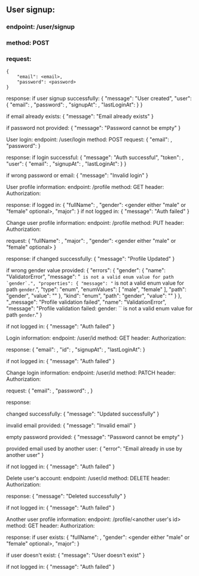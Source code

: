 ## User signup:
### endpoint: /user/signup
### method: POST
### request:
```
{
    "email": <email>,
    "password": <password>
}
```

response:
if user signup successfully:
{
    "message": "User created",
    "user": {
        "email": <email>,
        "password": <password>,
        "signupAt": <date>,
        "lastLoginAt": <date>
    }
}

if email already exists:
{
    "message": "Email already exists"
}

if password not provided:
{
    "message": "Password cannot be empty"
}

User login:
endpoint: /user/login
method: POST
request:
{
    "email": <email>,
    "password": <password>
}

response:
if login successful:
{
    "message": "Auth successful",
    "token": <login token>,
    "user": {
        "email": <email>,
        "signupAt": <date>,
        "lastLoginAt": <date>
    }
}

if wrong password or email:
{
    "message": "Invalid login"
}

User profile information:
endpoint: /profile
method: GET
header: Authorization: <token>

response:
if logged in:
{
    "fullName": <fullName optional>,
    "gender": <gender either "male" or "female" optional>,
    "major": <major optional>
}
if not logged in:
{
    "message": "Auth failed"
}

Change user profile information:
endpoint: /profile
method: PUT
header: Authorization: <token>

request:
{
    "fullName": <fullName optional>,
    "major": <major optional>,
    "gender": <gender either "male" or "female" optional>
}

response:
if changed successfully:
{
    "message": "Profile Updated"
}

if wrong gender value provided:
{
    "errors": {
        "gender": {
            "name": "ValidatorError",
            "message": "`` is not a valid enum value for path `gender`.",
            "properties": {
                "message": "`` is not a valid enum value for path `gender`.",
                "type": "enum",
                "enumValues": [
                    "male",
                    "female"
                ],
                "path": "gender",
                "value": ""
            },
            "kind": "enum",
            "path": "gender",
            "value": ""
        }
    },
    "_message": "Profile validation failed",
    "name": "ValidationError",
    "message": "Profile validation failed: gender: `` is not a valid enum value for path `gender`."
}

if not logged in:
{
    "message": "Auth failed"
}

Login information:
endpoint: /user/id
method: GET
header: Authorization: <token>

response:
{
    "email": <email>,
    "id": <id>,
    "signupAt": <date>,
    "lastLoginAt": <date>
}

if not logged in:
{
    "message": "Auth failed"
}

Change login information:
endpoint: /user/id
method: PATCH
header: Authorization: <token>

request:
{
    "email": <email optional>,
    "password": <password optional>,
}

response:

changed successfully:
{
    "message": "Updated successfully"
}

invalid email provided:
{
    "message": "Invalid email"
}

empty password provided:
{
    "message": "Password cannot be empty"
}

provided email used by another user:
{
    "error": "Email already in use by another user"
}

if not logged in:
{
    "message": "Auth failed"
}


Delete user's account:
endpoint: /user/id
method: DELETE
header: Authorization: <token>

response:
{
    "message": "Deleted successfully"
}

if not logged in:
{
    "message": "Auth failed"
}

Another user profile information:
endpoint: /profile/<another user's id>
method: GET
header: Authorization: <token>

response:
if user exists:
{
    "fullName": <fullName optional>,
    "gender": <gender either "male" or "female" optional>,
    "major": <major optional>
}

if user doesn't exist:
{
    "message": "User doesn't exist"
}

if not logged in:
{
    "message": "Auth failed"
}